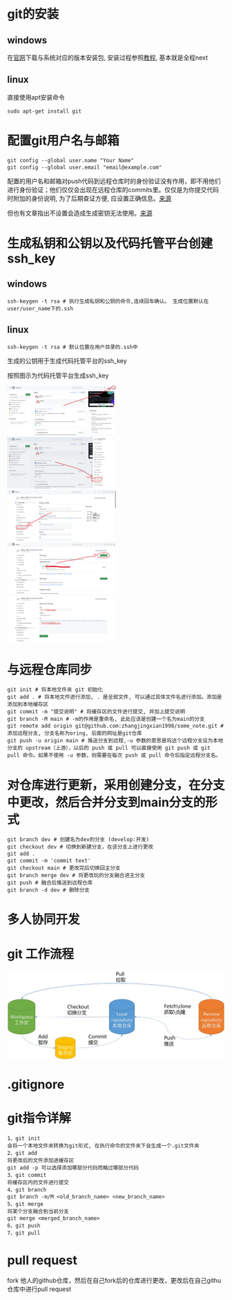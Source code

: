 # git的安装
## windows

在[官网](https://git-scm.com/downloads)下载与系统对应的版本安装包, 安装过程参照[教程](https://blog.csdn.net/mukes/article/details/115693833), 基本就是全程next

## linux
直接使用apt安装命令
```
sudo apt-get install git
```

# 配置git用户名与邮箱
```
git config --global user.name "Your Name"
git config --global user.email "email@example.com"
```
配置的用户名和邮箱对push代码到远程仓库时的身份验证没有作用，即不用他们进行身份验证；他们仅仅会出现在远程仓库的commits里。仅仅是为你提交代码时附加的身份说明, 为了后期查证方便, 应设置正确信息。[来源](https://blog.csdn.net/ITWANGBOIT/article/details/103618427)

但也有文章指出不设置会造成生成密钥无法使用。[来源](https://blog.csdn.net/weixin_41695715/article/details/119149546)

# 生成私钥和公钥以及代码托管平台创建ssh_key

## windows
```
ssh-keygen -t rsa # 执行生成私钥和公钥的命令,连续回车确认。 生成位置默认在user/user_name下的.ssh

```

## linux
```
ssh-keygen -t rsa # 默认位置在用户目录的.ssh中
```
生成的公钥用于生成代码托管平台的ssh_key

按照图示为代码托管平台生成ssh_key

<img src="../img/git/img1.png" width="50%">
<img src="../img/git/img2.png" width="50%">
<img src="../img/git/img3.png" width="50%">
<img src="../img/git/img4.png" width="50%">
<img src="../img/git/img5.png" width="50%">


# 与远程仓库同步
```
git init # 将本地文件夹 git 初始化
git add . # 将本地文件进行添加, . 是全部文件, 可以通过具体文件名进行添加。添加是添加到本地缓存区
git commit -m "提交说明" # 将缓存区的文件进行提交, 并加上提交说明
git branch -M main # -m的作用是重命名, 此处应该是创建一个名为main的分支
git remote add origin git@github.com:zhangjingxian1998/some_note.git # 添加远程分支, 分支名称为oring, 后面的网址是git仓库
git push -u origin main # 推送分支到远程,-u 参数的意思是将这个远程分支设为本地分支的 upstream（上游），以后的 push 或 pull 可以直接使用 git push 或 git pull 命令。如果不使用 -u 参数，则需要在每次 push 或 pull 命令后指定远程分支名。
```

# 对仓库进行更新，采用创建分支，在分支中更改，然后合并分支到main分支的形式
```
git branch dev # 创建名为dev的分支 (develop:开发)
git checkout dev # 切换到新建分支，在该分支上进行更改
git add .
git commit -m 'commit text'
git checkout main # 更改完后切换回主分支
git branch merge dev # 将更改玩的分支融合进主分支
git push # 融合后推送到远程仓库
git branch -d dev # 删除分支
```

# 多人协同开发

# git 工作流程
![](./img/git/git_work_process.jpg)
# .gitignore

# git指令详解
```
1、git init 
会将一个本地文件夹转换为git形式, 在执行命令的文件夹下会生成一个.git文件夹
2、git add
将更改后的文件添加进缓存区
git add -p 可以选择添加哪部分代码而略过哪部分代码
3、git commit
将缓存区内的文件进行提交
4、git branch
git branch -m/M <old_branch_name> <new_branch_name>
5、git merge
将某个分支融合到当前分支
git merge <merged_branch_name>
6、git push
7、git pull
```

# pull request
fork 他人的github仓库，然后在自己fork后的仓库进行更改，更改后在自己githu仓库中进行pull request
